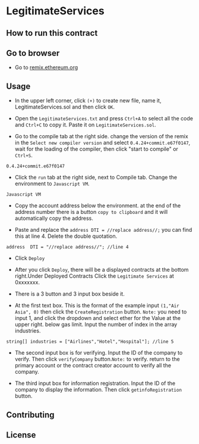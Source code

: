 # LegitimateServices
## How to run this contract


## Go to browser

- Go to [remix.ethereum.org](http://remix.ethereum.org/)

## Usage
 - In the upper left corner, click `(+)` to create new file, name it, LegitimateServices.sol and then click `OK`.
- Open the `LegitimateServices.txt` and press `Ctrl+A` to select all the code and `Ctrl+C` to copy it. Paste it on `LegitimateServices.sol`.

- Go to the compile tab at the right side. change the version of the remix in the `Select new compiler version` and select `0.4.24+commit.e67f0147`, 
wait for the loading of the compiler, then click "start to compile" or `Ctrl+S`.
```
0.4.24+commit.e67f0147
```

- Click the `run` tab at the right side, next to Compile tab. Change the environment to `Javascript VM`.

```
Javascript VM
```

- Copy the account address below the environment. at the end of the address number there is a button `copy to clipboard` and it will automatically copy the address.

- Paste and replace the `address DTI = //replace address//;` you can find this at line 4. Delete the double quotation.

```solidity
address  DTI = "//replace address//"; //line 4
```
- Click `Deploy`

- After you click `Deploy`, there will be a displayed contracts at the bottom right.Under Deployed Contracts Click the `Legitimate Services` at 0xxxxxxx.

- There is a 3 button and 3 input box beside it. 

- At the first text box. This is the format of the example input `(1,"Air Asia", 0)` then click the `CreateRegistration` button. `Note:` you need to input 1, and click the dropdown and select ether for the Value at the upper right. below gas limit. Input the number of index in the array industries.

```solidity
string[] industries = ["Airlines","Hotel","Hospital"]; //line 5
```


- The second input box is for verifying. Input the ID of the company to verify. Then click `verifyCompany` button.`Note:` to verify. return to the primary account or the contract creator account to verify all the company. 

- The third input box for information registration. Input the ID of the company to display the information. Then click `getinfoRegistration` button. 


## Contributing

## License
